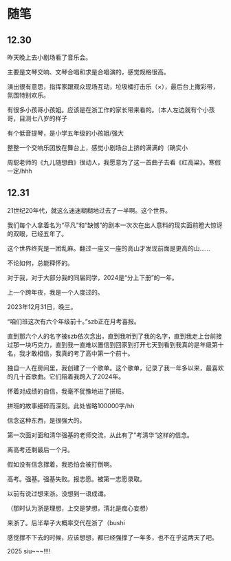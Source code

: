 # 随笔

## 12.30

昨天晚上去小剧场看了音乐会。

主要是文琴交响、文琴合唱和求是合唱演的，感觉规格很高。

演出很有意思，指挥家跟观众现场互动，垃圾桶打击乐（×），最后台上撒彩带，氛围特别欢乐。

有很多小孩哥小孩姐。应该是在浙工作的家长带来看的。（本人左边就有个小孩哥，目测七八岁的样子

有个低音提琴，是小学五年级的小孩姐/强大

整整一个交响乐团放在舞台上，感觉小剧场台上挤的满满的（确实小

周聪老师的《九儿随想曲》很动人，我愿意为了这一首曲子去看《红高粱》。寒假一定/hhh

## 12.31

21世纪20年代，就这么迷迷糊糊地过去了一半啊。这个世界。

我们每个人拿着名为“平凡”和“缺憾”的剧本一次次在出人意料的现实面前瞪大惊讶的双眼，已经五年了。

这个世界终究是一团乱麻。翻过一座又一座的高山才发现前面是更高的山……

不论如何，总能释怀的。

对于我，对于大部分我的同届同学，2024是“分上下册”的一年。

上一个跨年夜，我是一个人度过的。

2023年12月31日，晚三。

“咱们班这次有六个年级前十。”szb正在月考喜报。

直到那六个人的名字被szb依次念出，直到我听到了我的名字，直到我走上台前接过那一块巧克力，直到我一直难以置信到回家到打开七天到看到我真的是年级第十名，我才敢相信，我真的考了高中第一个前十。

独自一人在房间里，我创建了一个歌单。这个歌单，记录了我一年多以来，最喜欢的几十首歌曲。它们陪着我跨入了2024年。

怀着对成绩的自信，我毫不犹豫地进了拼班。

拼班的故事细碎而深刻。此处省略100000字/hh

信念这种东西，是很强大的。

第一次面对面和清华强基的老师交流，从此有了”考清华“这样的信念。

离高考还剩最后一个月。

假如没有信念撑着，我恐怕会被打倒啊。

高考。强基。强基失败。报志愿。被第一志愿录取。

以前有说过想来浙。没想到一语成谶。

（那时认为浙是理想，上交是梦想，清北是痴心妄想）

来浙了。后半辈子大概率交代在浙了（bushi

感觉撑不下去的时候，应该想想，都已经强撑了一年多，也不在乎这两天了吧。

2025 siu~~~!!!!